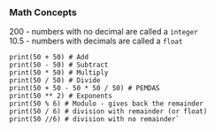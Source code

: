 ### Math Concepts


200 - numbers with no decimal are called a `integer`  
10.5 - numbers with decimals are called a `float`  

```
print(50 + 50) # Add
print(50 - 50) # Subtract
print(50 * 50) # Multiply
print(50 / 50) # Divide
print(50 + 50 - 50 * 50 / 50) # PEMDAS
print(50 ** 2) # Exponents
print(50 % 6) # Modulo - gives back the remainder
print(50 / 6) # division with remainder (or float)
print(50 //6) # division with no remainder`
```